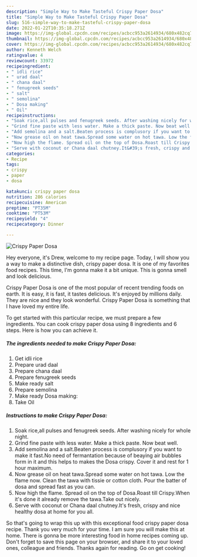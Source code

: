 ```yaml
---
description: "Simple Way to Make Tasteful Crispy Paper Dosa"
title: "Simple Way to Make Tasteful Crispy Paper Dosa"
slug: 516-simple-way-to-make-tasteful-crispy-paper-dosa
date: 2022-01-22T10:35:18.271Z
image: https://img-global.cpcdn.com/recipes/acbcc953a2614934/680x482cq70/crispy-paper-dosa-recipe-main-photo.jpg
thumbnail: https://img-global.cpcdn.com/recipes/acbcc953a2614934/680x482cq70/crispy-paper-dosa-recipe-main-photo.jpg
cover: https://img-global.cpcdn.com/recipes/acbcc953a2614934/680x482cq70/crispy-paper-dosa-recipe-main-photo.jpg
author: Kenneth Welch
ratingvalue: 4
reviewcount: 33972
recipeingredient:
- " idli rice"
- " urad daal"
- " chana daal"
- " fenugreek seeds"
- " salt"
- " semolina"
- " Dosa making"
- " Oil"
recipeinstructions:
- "Soak rice,all pulses and fenugreek seeds. After washing nicely for whole night."
- "Grind fine paste with less water. Make a thick paste. Now beat well."
- "Add semolina and a salt.Beaten process is complusory if you want to make it fast.No need of fermantation because of beaying air bubbles form in it and this helps to makes the Dosa crispy. Cover it and rest for 1 hour maximum."
- "Now grease oil on heat tawa.Spread some water on hot tawa. Low the flame now. Clean the tawa with tissie or cotton cloth. Pour the batter of dosa and spread fast as you can."
- "Now high the flame. Spread oil on the top of Dosa.Roast till Crispy.When it&#39;s done it already remove the tawa.Take out nicely."
- "Serve with coconut or Chana daal chutney.It&#39;s fresh, crispy and nice healthy dosa at home for you all."
categories:
- Recipe
tags:
- crispy
- paper
- dosa

katakunci: crispy paper dosa 
nutrition: 286 calories
recipecuisine: American
preptime: "PT35M"
cooktime: "PT53M"
recipeyield: "4"
recipecategory: Dinner

---
```



![Crispy Paper Dosa](https://img-global.cpcdn.com/recipes/acbcc953a2614934/680x482cq70/crispy-paper-dosa-recipe-main-photo.jpg)

Hey everyone, it's Drew, welcome to my recipe page. Today, I will show you a way to make a distinctive dish, crispy paper dosa. It is one of my favorites food recipes. This time, I'm gonna make it a bit unique. This is gonna smell and look delicious.

Crispy Paper Dosa is one of the most popular of recent trending foods on earth. It is easy, it is fast, it tastes delicious. It's enjoyed by millions daily. They are nice and they look wonderful. Crispy Paper Dosa is something that I have loved my entire life.




To get started with this particular recipe, we must prepare a few ingredients. You can cook crispy paper dosa using 8 ingredients and 6 steps. Here is how you can achieve it.

<!--inarticleads1-->

##### The ingredients needed to make Crispy Paper Dosa:

1. Get  idli rice
1. Prepare  urad daal
1. Prepare  chana daal
1. Prepare  fenugreek seeds
1. Make ready  salt
1. Prepare  semolina
1. Make ready  Dosa making:
1. Take  Oil




<!--inarticleads2-->

##### Instructions to make Crispy Paper Dosa:

1. Soak rice,all pulses and fenugreek seeds. After washing nicely for whole night.
1. Grind fine paste with less water. Make a thick paste. Now beat well.
1. Add semolina and a salt.Beaten process is complusory if you want to make it fast.No need of fermantation because of beaying air bubbles form in it and this helps to makes the Dosa crispy. Cover it and rest for 1 hour maximum.
1. Now grease oil on heat tawa.Spread some water on hot tawa. Low the flame now. Clean the tawa with tissie or cotton cloth. Pour the batter of dosa and spread fast as you can.
1. Now high the flame. Spread oil on the top of Dosa.Roast till Crispy.When it&#39;s done it already remove the tawa.Take out nicely.
1. Serve with coconut or Chana daal chutney.It&#39;s fresh, crispy and nice healthy dosa at home for you all.




So that's going to wrap this up with this exceptional food crispy paper dosa recipe. Thank you very much for your time. I am sure you will make this at home. There is gonna be more interesting food in home recipes coming up. Don't forget to save this page on your browser, and share it to your loved ones, colleague and friends. Thanks again for reading. Go on get cooking!
